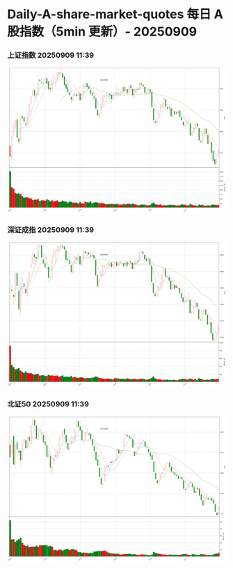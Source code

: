 
# Daily-A-share-market-quotes 每日 A 股指数（5min 更新）- 20250909

### 上证指数 20250909 11:39
![](./fig/2025/9/20250909-sh000001.png)

### 深证成指 20250909 11:39
![](./fig/2025/9/20250909-sz399001.png)

### 北证50 20250909 11:39
![](./fig/2025/9/20250909-bj899050.png)
